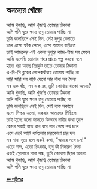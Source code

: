 ## অনন্যের খোঁজে

আমি খুঁজছি, আমি খুঁজছি তোমার ঠিকানা<br>
অলি গলি ঘুরে ক্ষান্ত তবু তোমায় পাচ্ছি না<br>
তুমি বলেছিলে সেই দিন, সেই দুপুর বেলাতে<br>
চলে এসো ফাঁক পেলে, এসো আমার বাড়িতে<br>
তাই আজকের এই একলা দুপুরে কাজ-টাজ সব ফেলে<br>
আমি এসেছি তোমার শহর প্রান্তে গল্প করবো বলে<br>
হাতে ধরা আছে চিরকুট তাতে তোমার ঠিকানা<br>
এ-বি-সি ব্লকের গোলকধাঁধায় তোমায় পাচ্ছি না<br>
সারি সারি সব বাড়ি যেনো সার বাঁধা সব সৈন্য<br>
সব এক ধাঁচ, সব এক রং, তুমি কোথায় থাকো অনন্য?<br>
আমি খুঁজছি, আমি খুঁজছি তোমার ঠিকানা<br>
অলি গলি ঘুরে ক্ষান্ত তবু তোমায় পাচ্ছি না<br>
তুমি বলেছিলে সেই দিন, সেই ব্যস্ত সকালে<br>
এসো নিশ্চয় এসো, একবার আমাদের মিছিলে<br>
তাই ই্চ্ছে হলো জানতে কিভাবে দাবীর কথা তুলে<br>
কেমন সবাই হাত ধরে ধরে গান গেয়ে পথ চলে<br>
এসে দেখি আমি ধর্মতলার চারকোণে চার দল<br>
সব নানা সুরে বলে একই কথা, “আমার সঙ্গে চল!”<br>
এতো শব্দ, এতো চিৎকার, তবু কী নিদারুণ দৈন্য<br>
একই স্লোগানে নানা গন্ধ, তুমি কোথায় ছিলে অনন্য<br>
আমি খুঁজছি, আমি খুঁজছি তোমার ঠিকানা<br>
অলি গলি ঘুরে ক্ষান্ত তবু তোমায় পাচ্ছি না<br>

**[⬅️ সূচিপত্র](../readme.md)**
